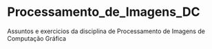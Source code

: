 # Processamento_de_Imagens_DC
 Assuntos e exercicios da disciplina de Processamento de Imagens de Computação Gráfica
